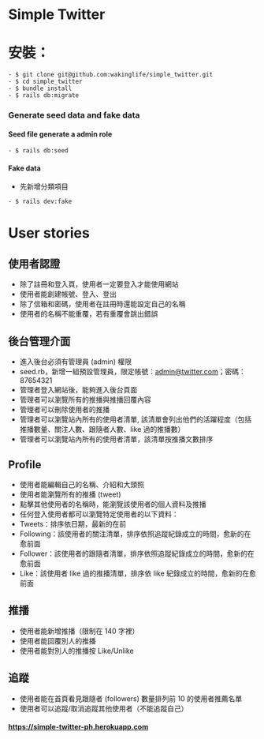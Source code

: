

# Simple Twitter

# 安裝：

```
- $ git clone git@github.com:wakinglife/simple_twitter.git
- $ cd simple_twitter
- $ bundle install
- $ rails db:migrate
```
### Generate seed data and fake data
#### Seed file generate a admin role
```
- $ rails db:seed
```
#### Fake data   
-  先新增分類項目
```
- $ rails dev:fake
```
# User stories
## 使用者認證
- 除了註冊和登入頁，使用者一定要登入才能使用網站
- 使用者能創建帳號、登入、登出 
- 除了信箱和密碼，使用者在註冊時還能設定自己的名稱
- 使用者的名稱不能重覆，若有重覆會跳出錯誤 
## 後台管理介面
- 進入後台必須有管理員 (admin) 權限
- seed.rb，新增一組預設管理員，限定帳號：admin@twitter.com；密碼：87654321
- 管理者登入網站後，能夠進入後台頁面 
- 管理者可以瀏覽所有的推播與推播回覆內容
- 管理者可以刪除使用者的推播
- 管理者可以瀏覽站內所有的使用者清單, 該清單會列出他們的活躍程度（包括推播數量、關注人數、跟隨者人數、like 過的推播數）
- 管理者可以瀏覽站內所有的使用者清單，該清單按推播文數排序
## Profile
- 使用者能編輯自己的名稱、介紹和大頭照
- 使用者能瀏覽所有的推播 (tweet)
- 點擊其他使用者的名稱時，能瀏覽該使用者的個人資料及推播
- 任何登入使用者都可以瀏覽特定使用者的以下資料： 
- Tweets：排序依日期，最新的在前
- Following：該使用者的關注清單，排序依照追蹤紀錄成立的時間，愈新的在愈前面
- Follower：該使用者的跟隨者清單，排序依照追蹤紀錄成立的時間，愈新的在愈前面
- Like：該使用者 like 過的推播清單，排序依 like 紀錄成立的時間，愈新的在愈前面
## 推播
- 使用者能新增推播（限制在 140 字裡）
- 使用者能回覆別人的推播
- 使用者能對別人的推播按 Like/Unlike
## 追蹤
- 使用者能在首頁看見跟隨者 (followers) 數量排列前 10 的使用者推薦名單
- 使用者可以追蹤/取消追蹤其他使用者（不能追蹤自己）
#### https://simple-twitter-ph.herokuapp.com


